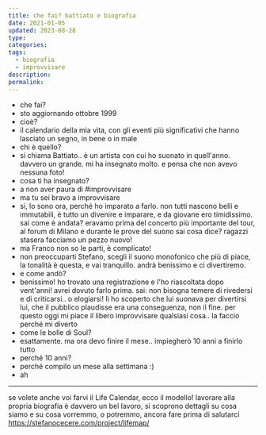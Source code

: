 ```yaml
---
title: che fai? battiato e biografia
date: 2021-01-05
updated: 2023-08-28
type: 
categories: 
tags:
  - biografia
  - improvvisare
description: 
permalink: 
---
```


- che fai?
- sto aggiornando ottobre 1999
- cioè?
- il calendario della mia vita, con gli eventi più significativi che hanno lasciato un segno, in bene o in male
- chi è quello?
- si chiama Battiato.. è un artista con cui ho suonato in quell'anno. davvero un grande. mi ha insegnato molto. e pensa che non avevo nessuna foto!
- cosa ti ha insegnato?
- a non aver paura di #improvvisare
- ma tu sei bravo a improvvisare
- si, lo sono ora, perché ho imparato a farlo. non tutti nascono belli e immutabili, è tutto un divenire e imparare, e da giovane ero timidissimo. sai come è andata? eravamo prima del concerto più importante del tour, al forum di Milano e durante le prove del suono sai cosa dice? ragazzi stasera facciamo un pezzo nuovo!
- ma Franco non so le parti, è complicato!
- non preoccuparti Stefano, scegli il suono monofonico che più di piace, la tonalità è questa, e vai tranquillo. andrà benissimo e ci divertiremo.
- e come andò?
- benissimo! ho trovato una registrazione e l'ho riascoltata dopo vent'anni! avrei dovuto farlo prima. sai: non bisogna temere di rivedersi e di criticarsi.. o elogiarsi! lì ho scoperto che lui suonava per divertirsi lui, che il pubblico plaudisse era una conseguenza, non il fine. per questo oggi mi piace il libero improvvisare qualsiasi cosa.. la faccio perché mi diverto
- come le bolle di Soul?
- esattamente. ma ora devo finire il mese.. impiegherò 10 anni a finirlo tutto
- perché 10 anni?
- perché compilo un mese alla settimana :)
- ah 

---
se volete anche voi farvi il Life Calendar, ecco il modello!
lavorare alla propria biografia è davvero un bel lavoro, si scoprono dettagli su cosa siamo e su cosa vorremmo, o potremmo, ancora fare prima di salutarci
https://stefanocecere.com/project/lifemap/

